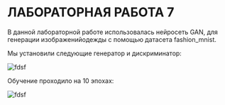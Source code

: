 # ЛАБОРАТОРНАЯ РАБОТА 7
В данной лабораторной работе использовалась нейросеть GAN, для генерации изображенийодежды с помощью датасета fashion_mnist.

Мы установили следующие генератор и дискриминатор:

![fdsf](https://sun9-45.userapi.com/impg/5zizFiGeKSrleEJddS7D09GP4IOHY1EH3gGZ4w/il-J8Y1uUTM.jpg?size=984x428&quality=96&sign=5dc4c6af18e585d0f71bd7e6ff527cf7&type=album)

Обучение проходило на 10 эпохах:

![fdsf](https://sun3-18.userapi.com/impg/C2-Ds50hpYkPk-WTMsD_Flch8mURkEW6v8du1g/za5lZjhFNlo.jpg?size=633x560&quality=96&sign=905f82dcda2d11ec65b69923e21b593a&type=album)
